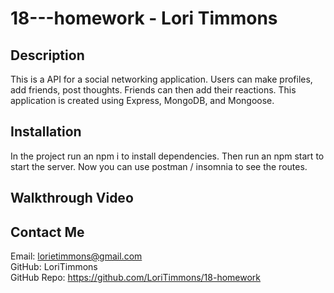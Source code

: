 # 18---homework - Lori Timmons 

## Description
This is a API for a social networking application. Users can make profiles, add friends, post thoughts. Friends can then add their reactions. This application is created using Express, MongoDB, and Mongoose.<br>

## Installation
In the project run an npm i to install dependencies. Then run an npm start to start the server. Now you can use postman / insomnia to see the routes.<br>


## Walkthrough Video

## Contact Me
 
 Email: lorietimmons@gmail.com<br>
 GitHub: LoriTimmons <br>
 GitHub Repo: https://github.com/LoriTimmons/18-homework<br>